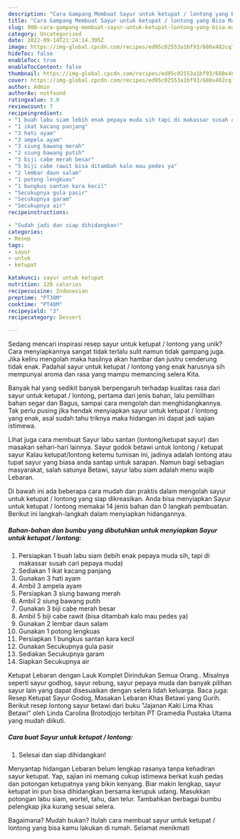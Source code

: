 ```yaml
---
description: "Cara Gampang Membuat Sayur untuk ketupat / lontong yang Bisa Manjain Lidah"
title: "Cara Gampang Membuat Sayur untuk ketupat / lontong yang Bisa Manjain Lidah"
slug: 900-cara-gampang-membuat-sayur-untuk-ketupat-lontong-yang-bisa-manjain-lidah
category: Uncategorized
date: 2022-09-14T21:24:14.395Z
image: https://img-global.cpcdn.com/recipes/ed95c02553a1bf93/680x482cq70/sayur-untuk-ketupat-lontong-foto-resep-utama.jpg
hideToc: false
enableToc: true
enableTocContent: false
thumbnail: https://img-global.cpcdn.com/recipes/ed95c02553a1bf93/680x482cq70/sayur-untuk-ketupat-lontong-foto-resep-utama.jpg
cover: https://img-global.cpcdn.com/recipes/ed95c02553a1bf93/680x482cq70/sayur-untuk-ketupat-lontong-foto-resep-utama.jpg
author: Admin
authorAv: notfound
ratingvalue: 3.8
reviewcount: 7
recipeingredient:
- "1 buah labu siam lebih enak pepaya muda sih tapi di makassar susah cari pepaya muda"
- "1 ikat kacang panjang"
- "3 hati ayam"
- "3 ampela ayam"
- "3 siung bawang merah"
- "2 siung bawang putih"
- "3 biji cabe merah besar"
- "5 biji cabe rawit bisa ditambah kalo mau pedes ya"
- "2 lembar daun salam"
- "1 potong lengkuas"
- "1 bungkus santan kara kecil"
- "Secukupnya gula pasir"
- "Secukupnya garam"
- "Secukupnya air"
recipeinstructions:

- "Sudah jadi dan siap dihidangkan!"
categories:
- Resep
tags:
- sayur
- untuk
- ketupat

katakunci: sayur untuk ketupat 
nutrition: 128 calories
recipecuisine: Indonesian
preptime: "PT38M"
cooktime: "PT48M"
recipeyield: "3"
recipecategory: Dessert

---
```





Sedang mencari inspirasi resep sayur untuk ketupat / lontong yang unik? Cara menyiapkannya sangat tidak terlalu sulit namun tidak gampang juga. Jika keliru mengolah maka hasilnya akan hambar dan justru cenderung tidak enak. Padahal sayur untuk ketupat / lontong yang enak harusnya sih mempunyai aroma dan rasa yang mampu memancing selera Kita.





Banyak hal yang sedikit banyak berpengaruh terhadap kualitas rasa dari sayur untuk ketupat / lontong, pertama dari jenis bahan, lalu pemilihan bahan segar dan Bagus, sampai cara mengolah dan menghidangkannya. Tak perlu pusing jika hendak menyiapkan sayur untuk ketupat / lontong yang enak,      asal sudah tahu triknya maka hidangan ini dapat jadi sajian istimewa.














Lihat juga cara membuat Sayur labu santan (lontong/ketupat sayur) dan masakan sehari-hari lainnya. Sayur godok betawi untuk lontong / ketupat sayur Kalau ketupat/lontong ketemu tumisan ini, jadinya adalah lontong atau tupat sayur yang biasa anda santap untuk sarapan. Namun bagi sebagian masyarakat, salah satunya Betawi, sayur labu siam adalah menu wajib Lebaran.






Di bawah ini ada beberapa cara mudah dan praktis dalam mengolah sayur untuk ketupat / lontong yang siap dikreasikan. Anda bisa menyiapkan Sayur untuk ketupat / lontong memakai 14 jenis bahan dan 0 langkah pembuatan. Berikut ini langkah-langkah dalam menyiapkan hidangannya.

<!--inarticleads1-->

##### Bahan-bahan dan bumbu yang dibutuhkan untuk menyiapkan Sayur untuk ketupat / lontong:

1. Persiapkan 1 buah labu siam (lebih enak pepaya muda sih, tapi di makassar susah cari pepaya muda)
1. Sediakan 1 ikat kacang panjang
1. Gunakan 3 hati ayam
1. Ambil 3 ampela ayam
1. Persiapkan 3 siung bawang merah
1. Ambil 2 siung bawang putih
1. Gunakan 3 biji cabe merah besar
1. Ambil 5 biji cabe rawit (bisa ditambah kalo mau pedes ya)
1. Gunakan 2 lembar daun salam
1. Gunakan 1 potong lengkuas
1. Persiapkan 1 bungkus santan kara kecil
1. Gunakan Secukupnya gula pasir
1. Sediakan Secukupnya garam
1. Siapkan Secukupnya air


Ketupat Lebaran dengan Lauk Komplet Dirindukan Semua Orang.. Misalnya seperti sayur godhog, sayur rebung, sayur pepaya muda dan banyak pilihan sayur lain yang dapat disesuaikan dengan selera lidah keluarga. Baca juga: Resep Ketupat Sayur Godog, Masakan Lebaran Khas Betawi yang Gurih. Berikut resep lontong sayur betawi dari buku &#34;Jajanan Kaki Lima Khas Betawi&#34; oleh Linda Carolina Brotodjojo terbitan PT Gramedia Pustaka Utama yang mudah diikuti. 

<!--inarticleads2-->

##### Cara buat Sayur untuk ketupat / lontong:


1. Selesai dan siap dihidangkan!

Menyantap hidangan Lebaran belum lengkap rasanya tanpa kehadiran sayur ketupat. Yap, sajian ini memang cukup istimewa berkat kuah pedas dan potongan ketupatnya yang bikin kenyang. Biar makin lengkap, sayur ketupat ini pun bisa dihidangkan bersama kerupuk udang. Masukkan potongan labu siam, wortel, tahu, dan telur. Tambahkan berbagai bumbu pelengkap jika kurang sesuai selera. 

Bagaimana? Mudah bukan? Itulah cara membuat sayur untuk ketupat / lontong yang bisa kamu lakukan di rumah. Selamat menikmati
